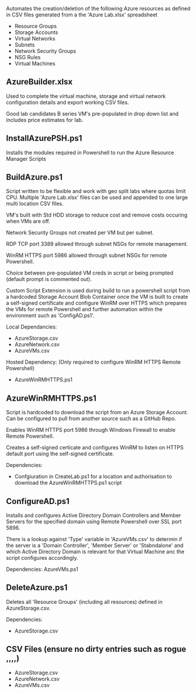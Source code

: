 Automates the creation/deletion of the following Azure resources as defined in CSV files generated from a the 'Azure Lab.xlsx' spreadsheet
- Resource Groups
- Storage Accounts
- Virtual Networks
- Subnets
- Network Security Groups
- NSG Rules
- Virtual Machines

AzureBuilder.xlsx
--------------
Used to complete the virtual machine, storage and virtual network configuration details and export working CSV files.

Good lab candidates B series VM's pre-populated in drop down list and includes price estimates for lab.


InstallAzurePSH.ps1
----------------
Installs the modules required in Powershell to run the Azure Resource Manager Scripts


BuildAzure.ps1
-------------
Script written to be flexible and work with geo split labs where quotas limit CPU. Multiple 'Azure Lab.xlsx' files can be used and appended to one large multi location CSV files.

VM's built with Std HDD storage to reduce cost and remove costs occuring when VMs are off.

Network Security Groups not created per VM but per subnet.

RDP TCP port 3389 allowed through subnet NSGs for remote management.

WinRM HTTPS port 5986 allowed through subnet NSGs for remote Powershell.

Choice between pre-populated VM creds in script or being prompted (default prompt is commented out).

Custom Script Extension is used during build to run a powershell script from a hardcoded Storage Account Blob Container once the VM is
built to create a self-signed certificate and configure WinRM over HTTPS which prepares the VMs for remote Powershell and further automation within the environment such as 'ConfigAD.ps1'.

Local Dependancies:
- AzureStorage.csv
- AzureNetwork.csv
- AzureVMs.csv

Hosted Dependency: (Only required to configure WinRM HTTPS Remote Powershell)
- AzureWinRMHTTPS.ps1


AzureWinRMHTTPS.ps1
-------------------
Script is hardcoded to download the script from an Azure Storage Account. Can be configured to pull from another source such as a GitHub Repo.

Enables WinRM HTTPS port 5986 through Windows Firewall to enable Remote Powershell.

Creates a self-signed certicate and configures WinRM to listen on HTTPS default port using the self-signed certificate.

Dependencies:
- Confgiuration in CreateLab.ps1 for a location and authorisation to download the AzureWinRMHTTPS.ps1 script


ConfigureAD.ps1
------------
Installs and configures Active Directory Domain Controllers and Member Servers for the specified domain using Remote Powershell over SSL port 5896.

There is a lookup against 'Type' variable in 'AzureVMs.csv' to determin if the server is a 'Domain Controller', 'Member Server' or 'Stabndalone' and which Active Directory Domain is relevant for that Virtual Machine anc the script configures accordingly.

Dependencies:
AzureVMs.ps1


DeleteAzure.ps1
-------------
Deletes all 'Resource Groups' (including all resources) defined in AzureStorage.csv.

Dependencies:
- AzureStorage.csv

CSV Files (ensure no dirty entries such as rogue ,,,,)
---------
- AzureStorage.csv
- AzureNetwork.csv
- AzureVMs.csv
